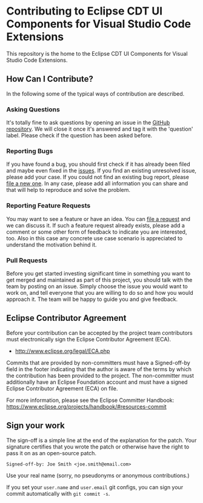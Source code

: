 # Contributing to Eclipse CDT UI Components for Visual Studio Code Extensions

This repository is the home to the Eclipse CDT UI Components for Visual Studio Code Extensions.

## How Can I Contribute?

In the following some of the typical ways of contribution are described.

### Asking Questions

It's totally fine to ask questions by opening an issue in the
[GitHub repository](https://github.com/eclipse-cdt-cloud/vscode-ui-components).
We will close it once it's answered and tag it with the 'question' label.
Please check if the question has been asked before.

### Reporting Bugs

If you have found a bug, you should first check if it has already been filed
and maybe even fixed in the
[issues](https://github.com/eclipse-cdt-cloud/vscode-ui-components/issues).
If you find an existing unresolved issue, please add your case. If you could not
find an existing bug report, please
[file a new one](https://github.com/eclipse-cdt-cloud/vscode-ui-components/issues/new/choose).
In any case, please add all information you can share and that will help to
reproduce and solve the problem.

### Reporting Feature Requests

You may want to see a feature or have an idea. You can
[file a request](https://github.com/eclipse-cdt-cloud/vscode-ui-components/issues/new/choose)
and we can discuss it. If such a feature request already exists, please add a comment
or some other form of feedback to indicate you are interested, too. Also in this
case any concrete use case scenario is appreciated to understand the motivation
behind it.

### Pull Requests

Before you get started investing significant time in something you want to get
merged and maintained as part of this project, you should talk with the team
by posting on an issue. Simply choose the issue you would want to work on, and tell everyone
that you are willing to do so and how you would approach it. The team will be
happy to guide you and give feedback.

## Eclipse Contributor Agreement

Before your contribution can be accepted by the project team contributors must
electronically sign the Eclipse Contributor Agreement (ECA).

* http://www.eclipse.org/legal/ECA.php

Commits that are provided by non-committers must have a Signed-off-by field in
the footer indicating that the author is aware of the terms by which the
contribution has been provided to the project. The non-committer must
additionally have an Eclipse Foundation account and must have a signed Eclipse
Contributor Agreement (ECA) on file.

For more information, please see the Eclipse Committer Handbook:
https://www.eclipse.org/projects/handbook/#resources-commit

## Sign your work

The sign-off is a simple line at the end of the explanation for the patch. Your
signature certifies that you wrote the patch or otherwise have the right to
pass it on as an open-source patch.

    Signed-off-by: Joe Smith <joe.smith@email.com>

Use your real name (sorry, no pseudonyms or anonymous contributions.)

If you set your `user.name` and `user.email` git configs, you can sign your
commit automatically with `git commit -s`.
